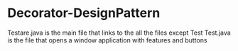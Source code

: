 # Decorator-DesignPattern
Testare.java is the main file that links to the all the files except Test
Test.java is the file that opens a window application with features and buttons 
